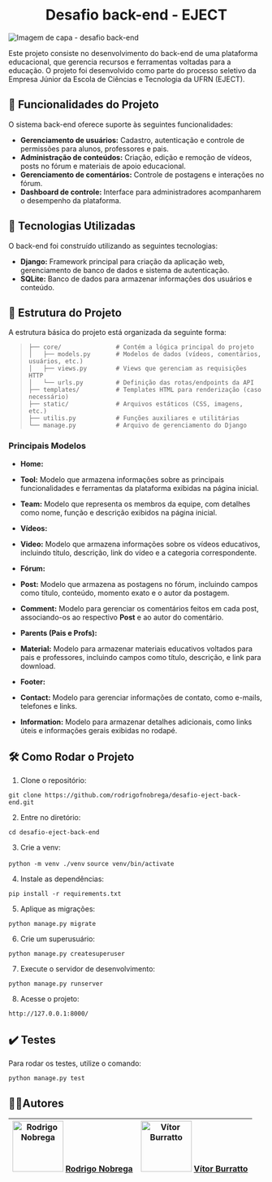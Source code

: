 <h1 align="center"> Desafio back-end - EJECT </h1>

![Imagem de capa - desafio back-end](https://github.com/user-attachments/assets/783fa8ed-2a88-4a6b-9a75-2feaa1775df2)

Este projeto consiste no desenvolvimento do back-end de uma plataforma educacional, que gerencia recursos e ferramentas voltadas para a educação. O projeto foi desenvolvido como parte do processo seletivo da Empresa Júnior da Escola de Ciências e Tecnologia da UFRN (EJECT).  

## 🔧 Funcionalidades do Projeto

O sistema back-end oferece suporte às seguintes funcionalidades:

-  **Gerenciamento de usuários:** Cadastro, autenticação e controle de permissões para alunos, professores e pais.
-  **Administração de conteúdos:** Criação, edição e remoção de vídeos, posts no fórum e materiais de apoio educacional.
-  **Gerenciamento de comentários:** Controle de postagens e interações no fórum.
-  **Dashboard de controle:** Interface para administradores acompanharem o desempenho da plataforma.

## 🚀 Tecnologias Utilizadas

O back-end foi construído utilizando as seguintes tecnologias:

-  **Django:** Framework principal para criação da aplicação web, gerenciamento de banco de dados e sistema de autenticação.
-  **SQLite:** Banco de dados para armazenar informações dos usuários e conteúdo.

## 📁 Estrutura do Projeto

A estrutura básica do projeto está organizada da seguinte forma:

>     ├── core/               # Contém a lógica principal do projeto
>     │   ├── models.py       # Modelos de dados (vídeos, comentários, usuários, etc.)
>     │   ├── views.py        # Views que gerenciam as requisições HTTP
>     │   └── urls.py         # Definição das rotas/endpoints da API
>     ├── templates/          # Templates HTML para renderização (caso necessário)
>     ├── static/             # Arquivos estáticos (CSS, imagens, etc.)
>     ├── utilis.py           # Funções auxiliares e utilitárias
>     └── manage.py           # Arquivo de gerenciamento do Django

### Principais Modelos  

-  **Home:**
-  **Tool:** Modelo que armazena informações sobre as principais funcionalidades e ferramentas da plataforma exibidas na página inicial.
-  **Team:** Modelo que representa os membros da equipe, com detalhes como nome, função e descrição exibidos na página inicial.

-  **Vídeos:**
-  **Video:** Modelo que armazena informações sobre os vídeos educativos, incluindo título, descrição, link do vídeo e a categoria correspondente.

-  **Fórum:**
-  **Post:** Modelo que armazena as postagens no fórum, incluindo campos como título, conteúdo, momento exato e o autor da postagem.
-  **Comment:** Modelo para gerenciar os comentários feitos em cada post, associando-os ao respectivo **Post** e ao autor do comentário.

-  **Parents (Pais e Profs):**
-  **Material:** Modelo para armazenar materiais educativos voltados para pais e professores, incluindo campos como título, descrição, e link para download.

-  **Footer:**
-  **Contact:** Modelo para gerenciar informações de contato, como e-mails, telefones e links.
-  **Information:** Modelo para armazenar detalhes adicionais, como links úteis e informações gerais exibidas no rodapé.

## 🛠 Como Rodar o Projeto  

1. Clone o repositório:

`git clone https://github.com/rodrigofnobrega/desafio-eject-back-end.git`

2. Entre no diretório:

`cd desafio-eject-back-end`

3. Crie a venv:

`python -m venv ./venv`
`source venv/bin/activate`

4. Instale as dependências:

`pip install -r requirements.txt`

5. Aplique as migrações:

`python manage.py migrate`

6. Crie um superusuário:

`python manage.py createsuperuser`

7. Execute o servidor de desenvolvimento:

`python manage.py runserver`

8. Acesse o projeto:

`http://127.0.0.1:8000/`

## ✔️ Testes

Para rodar os testes, utilize o comando:

`python manage.py test`

## 🧑‍💻Autores

| <img src="https://github.com/rodrigofnobrega.png" alt="Rodrigo Nobrega" width="100" height="100"/> **[Rodrigo Nobrega](https://github.com/rodrigofnobrega)** | <img src="https://github.com/VitorBurratto.png" alt="Vítor Burratto" width="100" height="100"/> **[Vítor Burratto](https://github.com/VitorBurratto)**|
|--|--|
